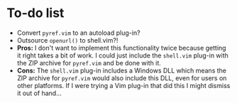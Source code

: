 # To-do list

 * Convert `pyref.vim` to an autoload plug-in?
 * Outsource `openurl()` to shell.vim?!
  * **Pros:** I don't want to implement this functionality twice because getting it right takes a bit of work. I could just include the `shell.vim` plug-in with the ZIP archive for `pyref.vim` and be done with it.
  * **Cons:** The `shell.vim` plug-in includes a Windows DLL which means the ZIP archive for `pyref.vim` would also include this DLL, even for users on other platforms. If I were trying a Vim plug-in that did this I might dismiss it out of hand...
